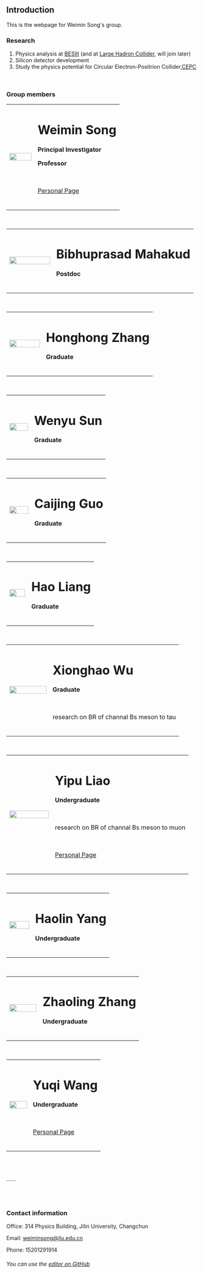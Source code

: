 ## Introduction

This is the webpage for Weimin Song's group.

### Research

1. Physics analysis at [BESIII](http://bes3.ihep.ac.cn) (and at [Large Hadron Collider](https://home.cern/science/accelerators/large-hadron-collider), will join later)
2. Silicon detector development
3. Study the physics potential for Circular Electron-Positrion Collider,[CEPC](CEPC.md)

<br/>

### Group members

<table border="0">
  <tr>
    <td width="25%">
      <img src="pictures/weimin.jpg" width="100%">      
    </td>
    <td width="75%">
      <h1>Weimin Song</h1>
      <p><b>Principal Investigator</b></p>
      <p><b>Professor</b></p>
      <br/>
      <p><a href="https://inspirehep.net/author/profile/Wei.Min.Song.1" target="_blank">Personal Page</a></p>
      <br/>
    </td>
  </tr>
</table>

<br/>
<table border="0">
  <tr>
    <td width="25%">
      <img src="" width="100%">      
    </td>
    <td width="75%">
      <h1>Bibhuprasad Mahakud</h1>
      <p><b>Postdoc</b></p>
      <br/>
    </td>
  </tr>
</table>

<br/>

<table border="0">
  <tr>
    <td width="25%">
      <img src="" width="100%">      
    </td>
    <td width="75%">
      <h1>Honghong Zhang</h1>
      <p><b>Graduate</b></p>
      <br/>
    </td>
  </tr>
</table>

<br/>

<table border="0">
  <tr>
    <td width="25%">
      <img src="" width="100%">      
    </td>
    <td width="75%">
      <h1>Wenyu Sun</h1>
      <p><b>Graduate</b></p>
      <br/>
    </td>
  </tr>
</table>

<br/>

<table border="0">
  <tr>
    <td width="25%">
      <img src="" width="100%">      
    </td>
    <td width="75%">
      <h1>Caijing Guo</h1>
      <p><b>Graduate</b></p>
      <br/>
    </td>
  </tr>
</table>

<br/>

<table border="0">
  <tr>
    <td width="25%">
      <img src="" width="100%">      
    </td>
    <td width="75%">
      <h1>Hao Liang</h1>
      <p><b>Graduate</b></p>
      <br/>
    </td>
  </tr>
</table>

<br/>


<table border="0">
  <tr>
    <td width="25%">
      <img src="pictures/wuxh.jpg" width="100%">      
    </td>
    <td width="75%">
      <h1>Xionghao Wu</h1>
      <p><b>Graduate</b></p>
      <br/>
      <p>research on BR of channal Bs meson to tau</p>
      <br/>
    </td>
  </tr>
</table>

<br/>


<table border="0">
  <tr>
    <td width="25%">
      <img src="pictures/liaoyp.jpg" width="100%">      
    </td>
    <td width="75%">
      <h1>Yipu Liao</h1>
      <p><b>Undergraduate</b></p>
      <br/>
      <p>research on BR of channal Bs meson to muon</p>
      <br/>
      <p><a href="https://liaoyp0615.github.io" target="_blank">Personal Page</a></p>
      <br/>
    </td>
  </tr>
</table>

<br/>

<table border="0">
  <tr>
    <td width="25%">
      <img src="" width="100%">      
    </td>
    <td width="75%">
      <h1>Haolin Yang</h1>
      <p><b>Undergraduate</b></p>
      <br/>
    </td>
  </tr>
</table>


<br/>

<table border="0">
  <tr>
    <td width="25%">
      <img src="" width="100%">      
    </td>
    <td width="75%">
      <h1>Zhaoling Zhang</h1>
      <p><b>Undergraduate</b></p>
      <br/>
    </td>
  </tr>
</table>

<br/>

<table border="0">
  <tr>
    <td width="25%">
      <img src="" width="100%">      
    </td>
    <td width="75%">
      <h1>Yuqi Wang</h1>
      <p><b>Undergraduate</b></p>
      <br/>
      <p><a href="https://wangyq12.github.io/" target="_blank">Personal Page</a></p>
      <br/>
    </td>
  </tr>
</table>
<br/>



<br/>

......



<br/>

<br/>

### Contact information

Office: 314 Physics Building, Jilin University, Changchun

Email: weiminsong@jlu.edu.cn

Phone: 15201291914

###### You can use the [editor on GitHub](https://github.com/weiminsong/SONGGROUP.github.io/edit/master/README.md)

